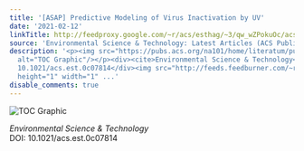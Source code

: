 ```yaml
---
title: '[ASAP] Predictive Modeling of Virus Inactivation by UV'
date: '2021-02-12'
linkTitle: http://feedproxy.google.com/~r/acs/esthag/~3/qw_wZPokuOc/acs.est.0c07814
source: 'Environmental Science & Technology: Latest Articles (ACS Publications)'
description: '<p><img src="https://pubs.acs.org/na101/home/literatum/publisher/achs/journals/content/esthag/0/esthag.ahead-of-print/acs.est.0c07814/20210212/images/medium/es0c07814_0006.gif"
  alt="TOC Graphic"/></p><div><cite>Environmental Science & Technology</cite></div><div>DOI:
  10.1021/acs.est.0c07814</div><img src="http://feeds.feedburner.com/~r/acs/esthag/~4/qw_wZPokuOc"
  height="1" width="1" ...'
disable_comments: true
---
```

<p><img src="https://pubs.acs.org/na101/home/literatum/publisher/achs/journals/content/esthag/0/esthag.ahead-of-print/acs.est.0c07814/20210212/images/medium/es0c07814_0006.gif" alt="TOC Graphic"/></p><div><cite>Environmental Science & Technology</cite></div><div>DOI: 10.1021/acs.est.0c07814</div><img src="http://feeds.feedburner.com/~r/acs/esthag/~4/qw_wZPokuOc" height="1" width="1" ...
